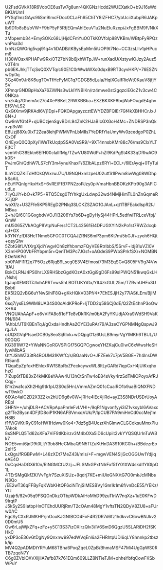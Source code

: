 U2FsdGVkX18R6VobOE6usTw7g8unr4QKGNzHcdd2WUEXatkO+b9J16sWdBKUrUm1
PYSqflmzGAyc9IiSm9ImcFDoc0CLaFh95ChTY8IZFHC7/ybUciiXubpR6JAKpuWT
Ib9D1b8sBt/oVW+F9bP5yF5RfjEQmAhlEeuV1u2NuEIuRzxp/JxFgBBM9F/NkXTu
zMbpemb34+EmySOKc68UjHjdCFmYuOOTkKOVfoIp88VKBm/WBtpFyRPQzvnPxa3d
IxhNzQWGrig5vpj91q4v1iDADB/tKBysEpMm5iUOP9t7No+CC3zsLIlv1pHPucm8
H30WOsx/iPHAFw9Rx/0T27bN9b6jxhWTpJW+runXadU/XztywIOJzy2Auz5v0T4m
pb6EKJhkjTTcjSsQ0XVTq/c90E1C0rWwbWXc0dqxB9RT3cyvHKP/+76ESZNwDp0q
3Gz40n9Jr8K6ugTOvTfHcFyMC1q7GDGB5dLala/HqiXCalfRioWt0KauV8jfjY5V
XPmqrGNDBpHaXa76ZiWNs3wLkIYNBlKn/rz4mwe0st2gqzciEGcZ1v3cw4C0NKza
vnzk4g7DhemAc27c4XePBKeL2RWXBBba+EXZBKXKF8bqWaFOugdE4ghvEfSVvLS2
QxGtXmv9jRKAdI6Vj1Dpi+FQKOApgayzcztEWYDZBFQIEr7Gf4kXBHHCrJxJ8N+J
Ow9nVfGt4P+qUBCzjenSgvBDrL94ZnK2HJaBIcGXGoH4Mc+ZNDRSP3nQkxvp3sWl
E8Uzj88Xu0IxT2Zea8lehjPWMVPnLbMIIs7YeDRfYIaUmyWv0zcedgoP0ZhLCxOF
O4EyxQ0Q3pXyi1WeTkUqdpSSA0VsSR9/+9XT4nnsbKMr88c76/ms9ClxYLTEjfCT
vcmVhG38Ektn6EfH00cIallfMg/TZwVU80WdP+hZl9KdPgSt4K33qDRIwAC9k0S+
PvJmGh/QdhW7LS7clY3m4ynuKhaxF/6ZIbALpz6RYi+ECL+/6lErAyqj+0TyTuiT
lLnYCQZKiTdHfOkQWxrwJ7U/U9NQHxmlzpeU02utfS1lPwm8iwWg08WDhpkSaAiL
nEuYPQnlgHkxHxS+6vRE/FfB7PN2zoPJzy0piVmaHbnBBOKzKFtr90g3AFICudLe
7iiyQJiY+bO+k7P5+RTQ5Csg0TtYhkgUxLdwp32wd4NMjHimTL0nZnGqmeRXZjQP
woXf/z+U3ZFfe5KP5REgD2PNlq3SLCKZSZAO1GJAnL+qt1TBFEakdIspR2fJMBua
2+hJQ/6C1GGxgbdvVOJ1I3206Ys7b6D+gDyHySj44HPrL5edfwiTRLceVfpj/GmW
mU5065ZVkAOgP8VtpNuFe/s1CT2L42561El4DFUGXYlN2kPo1st7RWZdcqbqJ+GX
k3YNYzfDI3HcTNmx5GFGC0TCQAJZRNS6mP3pm6Kt7m/5bGJf+zyoh6HQt+qeyGhv
5ZbtG8fUVtXrgXjdiYwgvIOh8zlfhbnmzFQyVE8RtrlbbS/5SrvF+ldj81uVZl0V
X3mHPG0VbFRYbpm5r+QenTM3Pc7JGsf+oAGdeS9PWbSPrkfSXr+NOMBNEOeNiKPd
xb0PAlFl1R2q7P5Ozz6RjqB9Lscg0E3V4Efmosi73M3EqSGvQ805FV9g74Vw1fAU
BxkCLRNJ4PS0hrLX9RHSbzGgdKOzA0xtGgi9gD6Fs99sIPWQN51kwqGxLH/Nshrj
tgJupXEMGT7JIohAPRTvws5hLBOTUKYiGx/YIt4zkGUL25m/TZRvnUHFo3UBxbtI
EK5l2Q2vBG6uYNwSihlF8Q+gKkHQkV03Pf/4+7EhESJjH2y77iAStLEm/BjIMbj/
6sq7/ysEL9WlM8UA34S00oAldKPRoP+ljTDD2q59SCj0dE/Q2ZtE4hnP3oOwX+R4
VNQUAhAApF+o6vViFA8o51oFTe8vDkRK/m0bA2FyYKUdjAXra9WdSH9VaKPN/684
1AhbLfJT6KBEnTqJ/gOxdaHndhAa2OYEi3uRAr79/A3zeCYGPNMNgQspwJ9rgJLA
oUQXGVqPtsaeDCB0y8eoSijRlok+wDQpgG1z6UsLB9myrVgYlMKh6TBUL/U90GQG
KG391lW72+YWaNNGoRGVSPiGf75GQPCgwoeYHZKajCu0IwC6xWwsHeSHIywMibAS
GtYJShWZ33tR4ROUM31KWfC/s/BGaaNvO+JFZEek7c7pV5BGE+7h4lnsDWRt5anS
TQqaEpZpfoxHEhlcxRWfS8pRxZFeckcywxWL8ltLyGARd7iqpCxH4jUiKxqhxhzC
7lZup6tTB83xZ4kMK8eYAAw4U13hCtSnTw4oE84sVky4rzSdTMiOPoyxAfRJCqg+
B1n2wa1cpXh2Hlg9tk1pU2S0q5HnLVmmAZmQ01cCualRO1b9uaBiQNXFNDwT9wkO
6IXAc4alC2D2X3ZZkv2hUD6g6v0W+jRHe4lEcXjiRd+ayZ3S8NDrUSDrUoyAREpI
3HFN++/uhjDLR+ACVRpApaPnrleFvLVHI+/9qR1Ngvonfyyi3IZ1vksybl6AVaxc
g2fTe2Bycn4DFjfD8oiP1KN6AFBVmxqVUk/P/lpCUB7PA9miHnCd0ccMej1mH8IB
f1fV/GVKtIRyC91oHW1Hdww0Ko4+7dz5gB4UczrXhGlmwCLGCdksuMmxPlu7Akok
8sSNPLQ5Td62oXFa7ViF9tlKbirzv3M4bOXa5iD6cUpiit2vkYYQSQUrlnTuWBk7
NOE5vmt6jnD9t0LljY3bb8HeCMbaQ9N5TIZuKtHnDA3910KG0h+/BBdezrEo2eHS
LxQgrJfRGBPwM+L48zXDt7MeZ43I/mIs/+F+mgwVEN4SljGcOGGUw1YdjiqeAE4O
0cCqsHaDGX610n/RiNGMCfU2zj+JFLSMkGPxfNIrFxf51Y01XW4skdIfYlGIpO1L
4TErSMgQkfZK/VvFg/r7SzuXiSUz+9qdrj7KE+miUioGNX/tG7O0mkJcMNbsN3Qo
/EE2wT36qFFByFqKWbKHtQF6ciNTnjSlMESBVy1Gm1k1m6f/vnDcE55/YEKz/Ytz
Uzajr5/82v05q9FSQGnDkzOTbpWDkAiHoMhD99zuTInW7nqXz+1uE0KFwD9IrqtP
J5kSy2S9IatbpHnOTEhdUURjRm/T2cOAm48MgY1vftsTN2QDyV8ZU8+aFUrw0/rC
FgcSyCXxRJMKHPrjnOouKJGNtBCO4FoF4R2DR7d6fz1hdkvvC6owBNJkv20D0mU5
Ow6rLajWjkZFq+zFz+y5C13S37izOXIrzQlv3/lV6SmD6QgzU5SLARiDH2fSKHkC
yxDP3oE36vGtDgNy9Qnxnw997edWVqEnl6a2FHRhtpUDl6qLY8hnnkp2tbszk/ip
MV4Q2pADMDtYRYuM68TBha6PoqZqeL0ZpB/BhmaMSF47Mi4UgGpWS0RTB7zqoN7Y
C6g0ZVblOXVXIjiIA7efb87k761EQm609LLZ8NTieTJM+ohheYbfqCowFKSbWPuY
